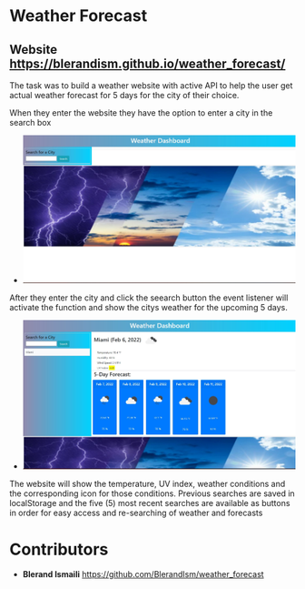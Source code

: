 # Weather Forecast

## Website  https://blerandism.github.io/weather_forecast/
The task was to build a weather website with active API to help the user get actual weather forecast for 5 days for the city of their choice. 


When they enter the website they have the option to enter a city in the search box
 - ![Welcoming_website](assets/img/website.jpg)

After they enter the city and click the seearch button the event listener will activate the function and show the citys weather for the upcoming 5 days. 
- ![Active](assets/img/lunched.jpg)

The website will show the temperature, UV index, weather conditions and the corresponding icon for those conditions.
Previous searches are saved in localStorage and the five (5) most recent searches are available as buttons in order for easy access and re-searching of weather and forecasts

# Contributors 
- **Blerand Ismaili**  https://github.com/BlerandIsm/weather_forecast

